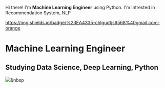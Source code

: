 
Hi there! I'm <b>Machine Learning Engineer</b> using Python.
I'm intrested in Recommendation System, NLP

<https://img.shields.io/badge/%23EA4335-chlgudtjs9568%40gmail.com-orange>

<!--
**HyoungSunChoi/HyoungSunChoi** is a ✨ _special_ ✨ repository because its `README.md` (this file) appears on your GitHub profile.

Here are some ideas to get you started:

- 🔭 I’m currently working on Python, Data Science, Deep Learning
- 🌱 I’m currently learning ...
- 👯 I’m looking to collaborate on ...
- 🤔 I’m looking for help with ...
- 💬 Ask me about ...
- 📫 How to reach me: ...
- 😄 Pronouns: ...
- ⚡ Fun fact: ...
-->


# Machine Learning Engineer

## Studying Data Science, Deep Learning, Python


<img src="https://img.shields.io/badge/Python-3766AB?style=flat-square&logo=Python&logoColor=white"/></a>&nbsp 
